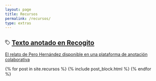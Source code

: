 ```yaml
---
layout: page
title: Recursos
permalink: /recursos/
type: extras
---
```


<div class="container mx-auto px-2">
  <div class="py-1 mb-0 prose">
   <h2 class="h2 lh-condensed col-9 mb-2">
      <svg class="bi bi-tag" width="0.8em" height="0.8em" viewBox="0 0 16 16" fill="currentColor" xmlns="http://www.w3.org/2000/svg">
        <path fill-rule="evenodd" d="M.5 2A1.5 1.5 0 0 1 2 .5h4.586a1.5 1.5 0 0 1 1.06.44l7 7a1.5 1.5 0 0 1 0 2.12l-4.585 4.586a1.5 1.5 0 0 1-2.122 0l-7-7A1.5 1.5 0 0 1 .5 6.586V2zM2 1.5a.5.5 0 0 0-.5.5v4.586a.5.5 0 0 0 .146.353l7 7a.5.5 0 0 0 .708 0l4.585-4.585a.5.5 0 0 0 0-.708l-7-7a.5.5 0 0 0-.353-.146H2z"/>
        <path fill-rule="evenodd" d="M2.5 4.5a2 2 0 1 1 4 0 2 2 0 0 1-4 0zm2-1a1 1 0 1 0 0 2 1 1 0 0 0 0-2z"/>
      </svg> <a class="no-underline" title="Texto anotado en Recogito" href="https://recogito.pelagios.org/document/0mrqeahfgz6elr/part/1/edit" target="_blank">Texto anotado en Recogito</a>
  </h2>
  <a class="h3 lh-condensed" href="https://recogito.pelagios.org/document/0mrqeahfgz6elr/part/1/edit" target="_blank"><p>El relato de Pero Hernández disponible en una plataforma de anotación colaborativa</p></a></div>

  <!--div class="py-1 mb-0 prose">
  <h2 class="h2 lh-condensed col-9 mb-2">
    <svg class="bi bi-bar-chart" width="0.8em" height="0.8em" viewBox="0 0 16 16" fill="currentColor" xmlns="http://www.w3.org/2000/svg">
      <path fill-rule="evenodd" d="M4 11H2v3h2v-3zm5-4H7v7h2V7zm5-5h-2v12h2V2zm-2-1a1 1 0 0 0-1 1v12a1 1 0 0 0 1 1h2a1 1 0 0 0 1-1V2a1 1 0 0 0-1-1h-2zM6 7a1 1 0 0 1 1-1h2a1 1 0 0 1 1 1v7a1 1 0 0 1-1 1H7a1 1 0 0 1-1-1V7zm-5 4a1 1 0 0 1 1-1h2a1 1 0 0 1 1 1v3a1 1 0 0 1-1 1H2a1 1 0 0 1-1-1v-3z"/>
    </svg>
    <a class="no-underline" title="Texto en Voyant" href="https://voyant-tools.org/?corpus=b6177981ed1e6aaab269acfa3c8ff5fe" target="_blank">Voyant Tools</a>
  </h2>
  <a class="h3 lh-condensed" href="" target="_blank"><p>Estadísticas textuales y visualizaciones de Relación del descubrimiento del Río de la Plata</p></a></div-->

  {% for post in site.recursos %}
    {% include post_block.html %}
  {% endfor %}

</div>